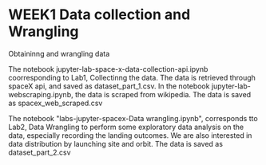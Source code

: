 # WEEK1 Data collection and Wrangling
Obtaininng and wrangling data

The notebook jupyter-lab-space-x-data-collection-api.ipynb coorresponding to Lab1, Collectinng the data. The data is retrieved through spaceX api, and saved as dataset_part_1.csv.
In the notebook jupyter-lab-webscraping.ipynb, the data is scraped from wikipedia. The data is saved as spacex_web_scraped.csv

The notebook "labs-jupyter-spacex-Data wrangling.ipynb", corresponds tto Lab2, Data Wrangling to perform some exploratory data analysis on the data, especially recording the landing outcomes. We are also interested in data distribution by launching site and orbit. The data is saved as dataset_part_2.csv
